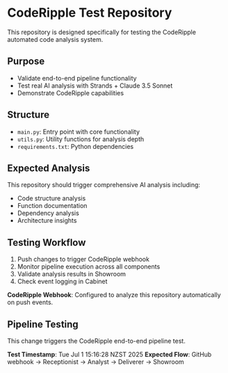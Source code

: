 # CodeRipple Test Repository

This repository is designed specifically for testing the CodeRipple automated code analysis system.

## Purpose
- Validate end-to-end pipeline functionality
- Test real AI analysis with Strands + Claude 3.5 Sonnet
- Demonstrate CodeRipple capabilities

## Structure
- `main.py`: Entry point with core functionality
- `utils.py`: Utility functions for analysis depth
- `requirements.txt`: Python dependencies

## Expected Analysis
This repository should trigger comprehensive AI analysis including:
- Code structure analysis
- Function documentation
- Dependency analysis
- Architecture insights

## Testing Workflow
1. Push changes to trigger CodeRipple webhook
2. Monitor pipeline execution across all components
3. Validate analysis results in Showroom
4. Check event logging in Cabinet

**CodeRipple Webhook**: Configured to analyze this repository automatically on push events.


## Pipeline Testing

This change triggers the CodeRipple end-to-end pipeline test.

**Test Timestamp**: Tue Jul  1 15:16:28 NZST 2025
**Expected Flow**: GitHub webhook → Receptionist → Analyst → Deliverer → Showroom
